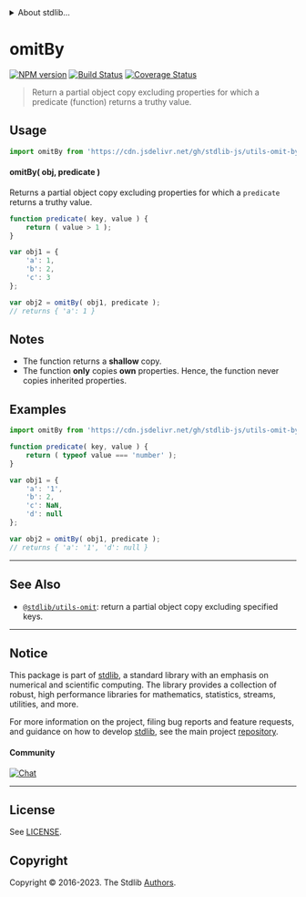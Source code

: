 <!--

@license Apache-2.0

Copyright (c) 2018 The Stdlib Authors.

Licensed under the Apache License, Version 2.0 (the "License");
you may not use this file except in compliance with the License.
You may obtain a copy of the License at

   http://www.apache.org/licenses/LICENSE-2.0

Unless required by applicable law or agreed to in writing, software
distributed under the License is distributed on an "AS IS" BASIS,
WITHOUT WARRANTIES OR CONDITIONS OF ANY KIND, either express or implied.
See the License for the specific language governing permissions and
limitations under the License.

-->


<details>
  <summary>
    About stdlib...
  </summary>
  <p>We believe in a future in which the web is a preferred environment for numerical computation. To help realize this future, we've built stdlib. stdlib is a standard library, with an emphasis on numerical and scientific computation, written in JavaScript (and C) for execution in browsers and in Node.js.</p>
  <p>The library is fully decomposable, being architected in such a way that you can swap out and mix and match APIs and functionality to cater to your exact preferences and use cases.</p>
  <p>When you use stdlib, you can be absolutely certain that you are using the most thorough, rigorous, well-written, studied, documented, tested, measured, and high-quality code out there.</p>
  <p>To join us in bringing numerical computing to the web, get started by checking us out on <a href="https://github.com/stdlib-js/stdlib">GitHub</a>, and please consider <a href="https://opencollective.com/stdlib">financially supporting stdlib</a>. We greatly appreciate your continued support!</p>
</details>

# omitBy

[![NPM version][npm-image]][npm-url] [![Build Status][test-image]][test-url] [![Coverage Status][coverage-image]][coverage-url] <!-- [![dependencies][dependencies-image]][dependencies-url] -->

> Return a partial object copy excluding properties for which a predicate (function) returns a truthy value.

<!-- Section to include introductory text. Make sure to keep an empty line after the intro `section` element and another before the `/section` close. -->

<section class="intro">

</section>

<!-- /.intro -->

<!-- Package usage documentation. -->



<section class="usage">

## Usage

```javascript
import omitBy from 'https://cdn.jsdelivr.net/gh/stdlib-js/utils-omit-by@v0.1.0-deno/mod.js';
```

#### omitBy( obj, predicate )

Returns a partial object copy excluding properties for which a `predicate` returns a truthy value.

```javascript
function predicate( key, value ) {
    return ( value > 1 );
}

var obj1 = {
    'a': 1,
    'b': 2,
    'c': 3
};

var obj2 = omitBy( obj1, predicate );
// returns { 'a': 1 }
```

</section>

<!-- /.usage -->

<!-- Package usage notes. Make sure to keep an empty line after the `section` element and another before the `/section` close. -->

<section class="notes">

## Notes

-   The function returns a **shallow** copy.
-   The function **only** copies **own** properties. Hence, the function never copies inherited properties.

</section>

<!-- /.notes -->

<!-- Package usage examples. -->

<section class="examples">

## Examples

<!-- eslint no-undef: "error" -->

```javascript
import omitBy from 'https://cdn.jsdelivr.net/gh/stdlib-js/utils-omit-by@v0.1.0-deno/mod.js';

function predicate( key, value ) {
    return ( typeof value === 'number' );
}

var obj1 = {
    'a': '1',
    'b': 2,
    'c': NaN,
    'd': null
};

var obj2 = omitBy( obj1, predicate );
// returns { 'a': '1', 'd': null }
```

</section>

<!-- /.examples -->

<!-- Section to include cited references. If references are included, add a horizontal rule *before* the section. Make sure to keep an empty line after the `section` element and another before the `/section` close. -->

<section class="references">

</section>

<!-- /.references -->

<!-- Section for related `stdlib` packages. Do not manually edit this section, as it is automatically populated. -->

<section class="related">

* * *

## See Also

-   <span class="package-name">[`@stdlib/utils-omit`][@stdlib/utils/omit]</span><span class="delimiter">: </span><span class="description">return a partial object copy excluding specified keys.</span>

</section>

<!-- /.related -->

<!-- Section for all links. Make sure to keep an empty line after the `section` element and another before the `/section` close. -->


<section class="main-repo" >

* * *

## Notice

This package is part of [stdlib][stdlib], a standard library with an emphasis on numerical and scientific computing. The library provides a collection of robust, high performance libraries for mathematics, statistics, streams, utilities, and more.

For more information on the project, filing bug reports and feature requests, and guidance on how to develop [stdlib][stdlib], see the main project [repository][stdlib].

#### Community

[![Chat][chat-image]][chat-url]

---

## License

See [LICENSE][stdlib-license].


## Copyright

Copyright &copy; 2016-2023. The Stdlib [Authors][stdlib-authors].

</section>

<!-- /.stdlib -->

<!-- Section for all links. Make sure to keep an empty line after the `section` element and another before the `/section` close. -->

<section class="links">

[npm-image]: http://img.shields.io/npm/v/@stdlib/utils-omit-by.svg
[npm-url]: https://npmjs.org/package/@stdlib/utils-omit-by

[test-image]: https://github.com/stdlib-js/utils-omit-by/actions/workflows/test.yml/badge.svg?branch=v0.1.0
[test-url]: https://github.com/stdlib-js/utils-omit-by/actions/workflows/test.yml?query=branch:v0.1.0

[coverage-image]: https://img.shields.io/codecov/c/github/stdlib-js/utils-omit-by/main.svg
[coverage-url]: https://codecov.io/github/stdlib-js/utils-omit-by?branch=main

<!--

[dependencies-image]: https://img.shields.io/david/stdlib-js/utils-omit-by.svg
[dependencies-url]: https://david-dm.org/stdlib-js/utils-omit-by/main

-->

[chat-image]: https://img.shields.io/gitter/room/stdlib-js/stdlib.svg
[chat-url]: https://app.gitter.im/#/room/#stdlib-js_stdlib:gitter.im

[stdlib]: https://github.com/stdlib-js/stdlib

[stdlib-authors]: https://github.com/stdlib-js/stdlib/graphs/contributors

[umd]: https://github.com/umdjs/umd
[es-module]: https://developer.mozilla.org/en-US/docs/Web/JavaScript/Guide/Modules

[deno-url]: https://github.com/stdlib-js/utils-omit-by/tree/deno
[umd-url]: https://github.com/stdlib-js/utils-omit-by/tree/umd
[esm-url]: https://github.com/stdlib-js/utils-omit-by/tree/esm
[branches-url]: https://github.com/stdlib-js/utils-omit-by/blob/main/branches.md

[stdlib-license]: https://raw.githubusercontent.com/stdlib-js/utils-omit-by/main/LICENSE

<!-- <related-links> -->

[@stdlib/utils/omit]: https://github.com/stdlib-js/utils-omit/tree/deno

<!-- </related-links> -->

</section>

<!-- /.links -->
